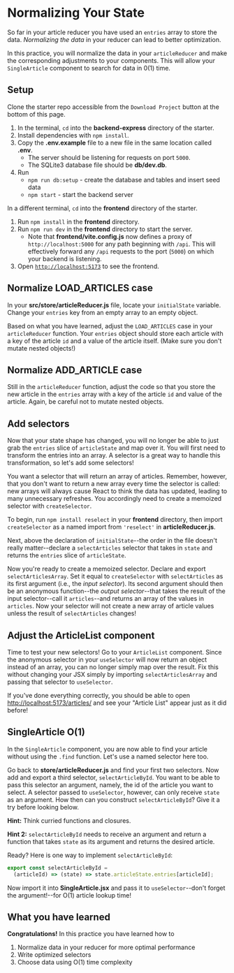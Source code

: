 # Normalizing Your State

So far in your article reducer you have used an `entries` array to store the
data. _Normalizing the data_ in your reducer can lead to better optimization.

In this practice, you will normalize the data in your `articleReducer` and make
the corresponding adjustments to your components. This will allow your
`SingleArticle` component to search for data in 0(1) time.

## Setup

Clone the starter repo accessible from the `Download Project` button at the
bottom of this page.

1. In the terminal, `cd` into the __backend-express__ directory of the starter.
2. Install dependencies with `npm install`.
3. Copy the __.env.example__ file to a new file in the same location called
   __.env__.
   * The server should be listening for requests on port `5000`.
   * The SQLite3 database file should be __db/dev.db__.
4. Run
   * `npm run db:setup` - create the database and tables and insert seed data
   * `npm start` - start the backend server

In a different terminal, `cd` into the __frontend__ directory of the starter.

1. Run `npm install` in the __frontend__ directory.
2. Run `npm run dev` in the __frontend__ directory to start the server.
   * Note that __frontend/vite.config.js__ now defines a proxy of
     `http://localhost:5000` for any path beginning with `/api`. This will
     effectively forward any `/api` requests to the port (`5000`) on which your
     backend is listening.
3. Open [`http://localhost:5173`] to see the frontend.

[`http://localhost:5173`]: http://localhost:5173

## Normalize LOAD_ARTICLES case

In your __src/store/articleReducer.js__ file, locate your `initialState`
variable. Change your `entries` key from an empty array to an empty object.

Based on what you have learned, adjust the `LOAD_ARTICLES` case in your
`articleReducer` function. Your `entries` object should store each article with
a key of the article `id` and a value of the article itself. (Make sure you
don't mutate nested objects!)

## Normalize ADD_ARTICLE case

Still in the `articleReducer` function, adjust the code so that you store the
new article in the `entries` array with a key of the article `id` and value of
the article. Again, be careful not to mutate nested objects.

## Add selectors

Now that your state shape has changed, you will no longer be able to just grab
the `entries` slice of `articleState` and map over it. You will first need to
transform the entries into an array. A selector is a great way to handle this
transformation, so let's add some selectors!

You want a selector that will return an array of articles. Remember, however,
that you don't want to return a new array every time the selector is called: new
arrays will always cause React to think the data has updated, leading to many
unnecessary refreshes. You accordingly need to create a memoized selector with
`createSelector`.

To begin, run `npm install reselect` in your __frontend__ directory, then import
`createSelector` as a named import from `'reselect'` in __articleReducer.js__.

Next, above the declaration of `initialState`--the order in the file doesn't
really matter--declare a `selectArticles` selector that takes in `state` and
returns the `entries` slice of `articleState`.

Now you're ready to create a memoized selector. Declare and export
`selectArticlesArray`. Set it equal to `createSelector` with `selectArticles` as
its first argument (i.e., the _input selector_). Its second argument should then
be an anonymous function--the _output selector_--that takes the result of the
input selector--call it `articles`--and returns an array of the values in
`articles`. Now your selector will not create a new array of article values
unless the result of `selectArticles` changes!

## Adjust the ArticleList component

Time to test your new selectors! Go to your `ArticleList` component. Since the
anonymous selector in your `useSelector` will now return an object instead of an
array, you can no longer simply map over the result. Fix this without changing
your JSX simply by importing `selectArticlesArray` and passing that selector to
`useSelector`.

If you've done everything correctly, you should be able to open
[http://localhost:5173/articles/] and see your "Article List" appear just as it
did before!

## SingleArticle O(1)

In the `SingleArticle` component, you are now able to find your article without
using the `.find` function. Let's use a named selector here too.

Go back to __store/articleReducer.js__ and find your first two selectors. Now
add and export a third selector, `selectArticleById`. You want to be able to
pass this selector an argument, namely, the id of the article you want to
select. A selector passed to `useSelector`, however, can only receive `state` as
an argument. How then can you construct `selectArticleById`? Give it a try
before looking below.

**Hint:** Think curried functions and closures.

**Hint 2:** `selectArticleById` needs to receive an argument and return a
function that takes `state` as its argument and returns the desired article.

Ready? Here is one way to implement `selectArticleById`:

```js
export const selectArticleById = 
  (articleId) => (state) => state.articleState.entries[articleId];
```

Now import it into __SingleArticle.jsx__ and pass it to `useSelector`--don't
forget the argument!--for O(1) article lookup time!

## What you have learned

**Congratulations!** In this practice you have learned how to

1. Normalize data in your reducer for more optimal performance
2. Write optimized selectors
3. Choose data using O(1) time complexity

[http://localhost:5173/articles/]: http://localhost:5173/articles/
